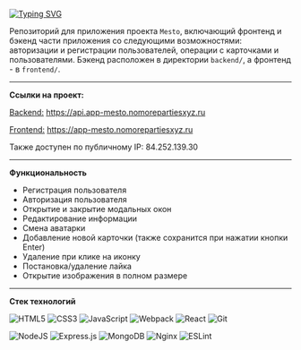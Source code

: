 [![Typing SVG](https://readme-typing-svg.herokuapp.com?font=Lora&size=30&pause=1000&color=808080&width=550&lines=%D0%9F%D1%80%D0%BE%D0%B5%D0%BA%D1%82+Mesto+%D1%84%D1%80%D0%BE%D0%BD%D1%82%D0%B5%D0%BD%D0%B4+%2B+%D0%B1%D1%8D%D0%BA%D0%B5%D0%BD%D0%B4)](https://git.io/typing-svg)

Репозиторий для приложения проекта `Mesto`, включающий фронтенд и бэкенд части приложения со следующими возможностями: авторизации и регистрации пользователей, операции с карточками и пользователями. Бэкенд расположен в директории `backend/`, а фронтенд - в `frontend/`.

***

**Ссылки на проект:**

[Backend:](https://api.app-mesto.nomorepartiesxyz.ru) https://api.app-mesto.nomorepartiesxyz.ru

[Frontend:](https://app-mesto.nomorepartiesxyz.ru) https://app-mesto.nomorepartiesxyz.ru

Также доступен по публичному IP: 84.252.139.30

***

**Функциональность**
- Регистрация пользователя
- Авторизация пользователя
- Открытие и закрытие модальных окон
- Редактирование информации
- Смена аватарки
- Добавление новой карточки (также сохранится при нажатии кнопки Enter)
- Удаление при клике на иконку
- Постановка/удаление лайка
- Открытие изображения в полном размере

***

**Стек технологий**

![HTML5](https://img.shields.io/badge/html5-%23E34F26.svg?style=for-the-badge&logo=html5&logoColor=white) ![CSS3](https://img.shields.io/badge/css3-%231572B6.svg?style=for-the-badge&logo=css3&logoColor=white) ![JavaScript](https://img.shields.io/badge/javascript-%23323330.svg?style=for-the-badge&logo=javascript&logoColor=%23F7DF1E)	![Webpack](https://img.shields.io/badge/webpack-%238DD6F9.svg?style=for-the-badge&logo=webpack&logoColor=black)
![React](https://img.shields.io/badge/react-%2320232a.svg?style=for-the-badge&logo=react&logoColor=%2361DAFB) ![Git](https://img.shields.io/badge/git-%23F05033.svg?style=for-the-badge&logo=git&logoColor=white)

![NodeJS](https://img.shields.io/badge/node.js-6DA55F?style=for-the-badge&logo=node.js&logoColor=white) ![Express.js](https://img.shields.io/badge/express.js-%23404d59.svg?style=for-the-badge&logo=express&logoColor=%2361DAFB) ![MongoDB](https://img.shields.io/badge/MongoDB-%234ea94b.svg?style=for-the-badge&logo=mongodb&logoColor=white) ![Nginx](https://img.shields.io/badge/nginx-%23009639.svg?style=for-the-badge&logo=nginx&logoColor=white) ![ESLint](https://img.shields.io/badge/ESLint-4B3263?style=for-the-badge&logo=eslint&logoColor=white)
